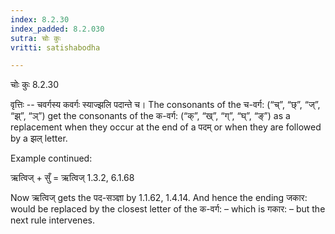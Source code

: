 ```yaml
---
index: 8.2.30
index_padded: 8.2.030
sutra: चोः कुः
vritti: satishabodha

---
```

 चोः कुः 8.2.30 


वृत्तिः -- चवर्गस्य कवर्गः स्याज्झलि पदान्ते च। The consonants of the च-वर्ग: (“च्”, “छ्”, “ज्”, “झ्”, “ञ्”) get the consonants of the क-वर्ग: (“क्”, “ख्”, “ग्”, “घ्”, “ङ्”) as a replacement when they occur at the end of a पदम् or when they are followed by a झल् letter. 


Example continued: 

ऋत्विज् + सुँ = ऋत्विज् 1.3.2, 6.1.68 


Now ऋत्विज् gets the पद-सञ्ज्ञा by 1.1.62, 1.4.14. And hence the ending जकार: would be replaced by the closest letter of the क-वर्ग: – which is गकार: – but the next rule intervenes. 